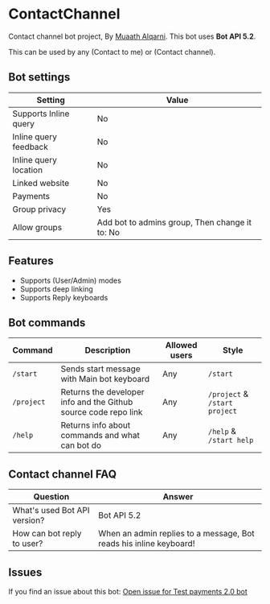 # ContactChannel
Contact channel bot project, By [Muaath Alqarni](https://t.me/Muaath_5).
This bot uses **Bot API 5.2**.

This can be used by any (Contact to me) or (Contact channel).

## Bot settings
| Setting                | Value                                          |
|------------------------|------------------------------------------------|
| Supports Inline query  | No                                             |
| Inline query feedback  | No                                             |
| Inline query location  | No                                             |
| Linked website         | No                                             |
| Payments               | No                                             |
| Group privacy          | Yes                                            |
| Allow groups           | Add bot to admins group, Then change it to: No |

## Features
* Supports (User/Admin) modes
* Supports deep linking
* Supports Reply keyboards

## Bot commands
| Command     | Description                                                       | Allowed users | Style                              |
|-------------|-------------------------------------------------------------------|---------------|------------------------------------| 
| `/start`    | Sends start message with Main bot keyboard                        | Any           | `/start`                           |
| `/project`  | Returns the developer info and the Github source code repo link   | Any           | `/project` & `/start project`      |
| `/help`     | Returns info about commands and what can bot do                   | Any           | `/help` & `/start help`            |
<!--
> Coming soon..
| `/settings` | Returns info about current invoices                               | Admin         | `/settings`                        |
| `/admin`    | Shows admin keyboard (Selective)                                  | Admin         | `/admin`                           |
-->


## Contact channel FAQ
| Question                            | Answer                                                                |
|-------------------------------------|-----------------------------------------------------------------------|
| What's used Bot API version?        | Bot API 5.2                                                           |
| How can bot reply to user?          | When an admin replies to a message, Bot reads his inline keyboard!    |

## Issues
If you find an issue about this bot: [Open issue for Test payments 2.0 bot]()